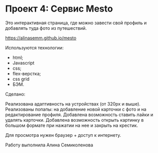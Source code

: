 # Проект 4: Сервис Mesto

Это интерактивная страница, где можно завести свой профиль и добавлять туда фото из путешествий.

https://alinasemm.github.io/mesto

Используются технологии: 
- html;
- Javascript
- css;
- flex-верстка;
- css grid
- БЭМ.

Сделано:

Реализована адаптивность на устройствах (от 320px и выше).
Реализованы попапы: на добавление новой карточки с фото и на редактирование профиля.
Добавлена возможность ставить лайки и удалять карточки.
Добавлена возможность открыть картинку в большом формате при нажатии на нее и закрыть на крестик.

Для просмотра нужен браузер + доступ к интернету.

Работу выполнила Алина Семиколенова
